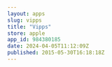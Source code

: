 ```yaml
---
layout: apps
slug: vipps
title: "Vipps"
store: apple
app_id: 984380185
date: 2024-04-05T11:12:09Z
published: 2015-05-30T16:18:18Z
---
```

